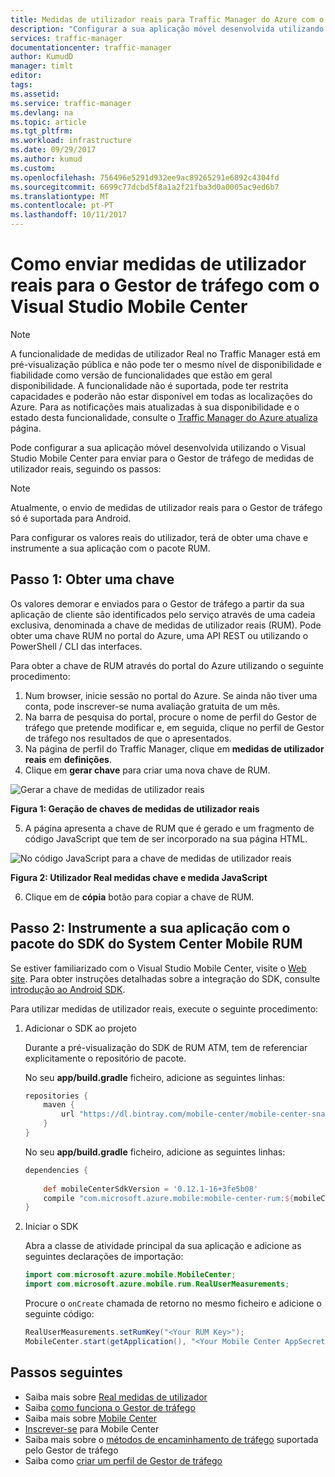 ```yaml
---
title: Medidas de utilizador reais para Traffic Manager do Azure com o Visual Studio Mobile Center | Microsoft Docs
description: "Configurar a sua aplicação móvel desenvolvida utilizando o Visual Studio Mobile Center enviar medidas de utilizador reais para o Gestor de tráfego"
services: traffic-manager
documentationcenter: traffic-manager
author: KumudD
manager: timlt
editor: 
tags: 
ms.assetid: 
ms.service: traffic-manager
ms.devlang: na
ms.topic: article
ms.tgt_pltfrm: 
ms.workload: infrastructure
ms.date: 09/29/2017
ms.author: kumud
ms.custom: 
ms.openlocfilehash: 756496e5291d932ee9ac89265291e6892c4304fd
ms.sourcegitcommit: 6699c77dcbd5f8a1a2f21fba3d0a0005ac9ed6b7
ms.translationtype: MT
ms.contentlocale: pt-PT
ms.lasthandoff: 10/11/2017
---
```

# <a name="how-to-send-real-user-measurements-to-traffic-manager-with-visual-studio-mobile-center"></a>Como enviar medidas de utilizador reais para o Gestor de tráfego com o Visual Studio Mobile Center

>[!NOTE]
>A funcionalidade de medidas de utilizador Real no Traffic Manager está em pré-visualização pública e não pode ter o mesmo nível de disponibilidade e fiabilidade como versão de funcionalidades que estão em geral disponibilidade. A funcionalidade não é suportada, pode ter restrita capacidades e poderão não estar disponível em todas as localizações do Azure. Para as notificações mais atualizadas à sua disponibilidade e o estado desta funcionalidade, consulte o [Traffic Manager do Azure atualiza](https://azure.microsoft.com/updates/?product=traffic-manager) página.

Pode configurar a sua aplicação móvel desenvolvida utilizando o Visual Studio Mobile Center para enviar para o Gestor de tráfego de medidas de utilizador reais, seguindo os passos:

>[!NOTE]
> Atualmente, o envio de medidas de utilizador reais para o Gestor de tráfego só é suportada para Android.

Para configurar os valores reais do utilizador, terá de obter uma chave e instrumente a sua aplicação com o pacote RUM.

## <a name="step-1-obtain-a-key"></a>Passo 1: Obter uma chave
    
Os valores demorar e enviados para o Gestor de tráfego a partir da sua aplicação de cliente são identificados pelo serviço através de uma cadeia exclusiva, denominada a chave de medidas de utilizador reais (RUM). Pode obter uma chave RUM no portal do Azure, uma API REST ou utilizando o PowerShell / CLI das interfaces.

Para obter a chave de RUM através do portal do Azure utilizando o seguinte procedimento:
   1. Num browser, inicie sessão no portal do Azure. Se ainda não tiver uma conta, pode inscrever-se numa avaliação gratuita de um mês.
   2. Na barra de pesquisa do portal, procure o nome de perfil do Gestor de tráfego que pretende modificar e, em seguida, clique no perfil de Gestor de tráfego nos resultados de que o apresentados.
   3. Na página de perfil do Traffic Manager, clique em **medidas de utilizador reais** em **definições**.
   4. Clique em **gerar chave** para criar uma nova chave de RUM.
        
   ![Gerar a chave de medidas de utilizador reais](./media/traffic-manager-create-rum-visual-studio/generate-rum-key.png)

   **Figura 1: Geração de chaves de medidas de utilizador reais**

   5.   A página apresenta a chave de RUM que é gerado e um fragmento de código JavaScript que tem de ser incorporado na sua página HTML.
 
   ![No código JavaScript para a chave de medidas de utilizador reais](./media/traffic-manager-create-rum-visual-studio/rum-key.png)

   **Figura 2: Utilizador Real medidas chave e medida JavaScript**
 
   6. Clique em de **cópia** botão para copiar a chave de RUM. 

## <a name="step-2-instrument-your-app-with-the-rum-package-of-mobile-center-sdk"></a>Passo 2: Instrumente a sua aplicação com o pacote do SDK do System Center Mobile RUM

Se estiver familiarizado com o Visual Studio Mobile Center, visite o [Web site](https://mobile.azure.com). Para obter instruções detalhadas sobre a integração do SDK, consulte [introdução ao Android SDK](https://docs.microsoft.com/mobile-center/sdk/getting-started/Android).

Para utilizar medidas de utilizador reais, execute o seguinte procedimento:

1.  Adicionar o SDK ao projeto

    Durante a pré-visualização do SDK de RUM ATM, tem de referenciar explicitamente o repositório de pacote.

    No seu **app/build.gradle** ficheiro, adicione as seguintes linhas:

    ```groovy
    repositories {
        maven {
            url "https://dl.bintray.com/mobile-center/mobile-center-snapshot"
        }
    }
    ```
    No seu **app/build.gradle** ficheiro, adicione as seguintes linhas:

    ```groovy
    dependencies {   
     
        def mobileCenterSdkVersion = '0.12.1-16+3fe5b08'
        compile "com.microsoft.azure.mobile:mobile-center-rum:${mobileCenterSdkVersion}"
    }
    ```

2. Iniciar o SDK

    Abra a classe de atividade principal da sua aplicação e adicione as seguintes declarações de importação:

    ```java
    import com.microsoft.azure.mobile.MobileCenter;
    import com.microsoft.azure.mobile.rum.RealUserMeasurements;
    ```

    Procure o `onCreate` chamada de retorno no mesmo ficheiro e adicione o seguinte código:

    ```java
    RealUserMeasurements.setRumKey("<Your RUM Key>");
    MobileCenter.start(getApplication(), "<Your Mobile Center AppSecret>", RealUserMeasurements.class);
    ```

## <a name="next-steps"></a>Passos seguintes
- Saiba mais sobre [Real medidas de utilizador](traffic-manager-rum-overview.md)
- Saiba [como funciona o Gestor de tráfego](traffic-manager-overview.md)
- Saiba mais sobre [Mobile Center](https://docs.microsoft.com/mobile-center/)
- [Inscrever-se](https://mobile.azure.com) para Mobile Center
- Saiba mais sobre o [métodos de encaminhamento de tráfego](traffic-manager-routing-methods.md) suportada pelo Gestor de tráfego
- Saiba como [criar um perfil de Gestor de tráfego](traffic-manager-create-profile.md)

